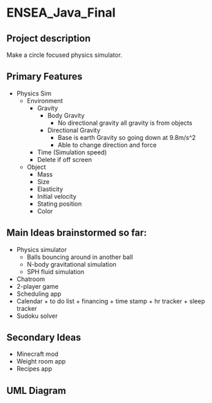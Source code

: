 # ENSEA_Java_Final

## Project description
Make a circle focused physics simulator.

## Primary Features
- Physics Sim
    - Environment 
        - Gravity
            - Body Gravity
                - No directional gravity all gravity is from objects
            - Directional Gravity 
                - Base is earth Gravity so going down at 9.8m/s^2
                - Able to change direction and force
        - Time (Simulation speed)
        - Delete if off screen
    - Object
        - Mass
        - Size
        - Elasticity
        - Initial velocity
        - Stating position
        - Color



## Main Ideas brainstormed so far:
- Physics simulator
	- Balls bouncing around in another ball
	- N-body gravitational simulation
	- SPH fluid simulation 
- Chatroom
- 2-player game
- Scheduling app
- Calendar + to do list + financing + time stamp + hr tracker + sleep tracker 
- Sudoku solver

## Secondary Ideas
- Minecraft mod
- Weight room app
- Recipes app

## UML Diagram
